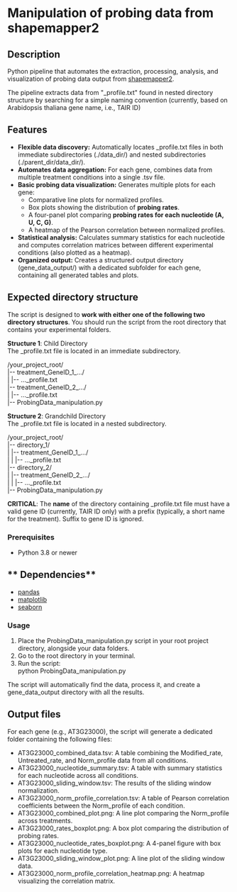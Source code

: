 # **Manipulation of probing data from shapemapper2**

## **Description**

Python pipeline that automates the extraction, processing, analysis, and visualization of probing data output from [shapemapper2](https://github.com/Weeks-UNC/shapemapper2). 

The pipeline extracts data from "_profile.txt" found in nested directory structure by searching for a simple naming convention (currently, based on Arabidopsis thaliana gene name, i.e., TAIR ID)

## **Features**

* **Flexible data discovery:** Automatically locates _profile.txt files in both immediate subdirectories (./data_dir/) and nested subdirectories (./parent_dir/data_dir/).  
* **Automates data aggregation:** For each gene, combines data from multiple treatment conditions into a single .tsv file.  
* **Basic probing data visualization:** Generates multiple plots for each gene:  
  * Comparative line plots for normalized profiles.  
  * Box plots showing the distribution of **probing rates**.  
  * A four-panel plot comparing **probing rates for each nucleotide (A, U, C, G)**.  
  * A heatmap of the Pearson correlation between normalized profiles.  
* **Statistical analysis:** Calculates summary statistics for each nucleotide and computes correlation matrices between different experimental conditions (also plotted as a heatmap).  
* **Organized output:** Creates a structured output directory (gene_data_output/) with a dedicated subfolder for each gene, containing all generated tables and plots.

## **Expected directory structure**

The script is designed to **work with either one of the following two directory structures**. You should run the script from the root directory that contains your experimental folders.

**Structure 1**: Child Directory  
The _profile.txt file is located in an immediate subdirectory.  

/your_project_root/  
|-- treatment_GeneID_1_.../  
|   |-- ...\_profile.txt  
|-- treatment_GeneID_2_.../  
|   |-- ...\_profile.txt  
|-- ProbingData_manipulation.py  

**Structure 2**: Grandchild Directory  
The \_profile.txt file is located in a nested subdirectory.  

/your_project_root/  
|-- directory_1/  
|   |-- treatment_GeneID_1_.../  
|   |   |-- ...\_profile.txt  
|-- directory_2/  
|   |-- treatment_GeneID_2_.../  
|   |   |-- ...\_profile.txt  
|-- ProbingData_manipulation.py  

**CRITICAL**: The **name** of the directory containing _profile.txt file must have a valid gene ID (currently, TAIR ID only) with a prefix (typically, a short name for the treatment). Suffix to gene ID is ignored.

### **Prerequisites**

* Python 3.8 or newer  

## ** Dependencies**

* [pandas](https://pandas.pydata.org/)
* [matplotlib](https://matplotlib.org/)
* [seaborn](https://seaborn.pydata.org/)

### **Usage**

1. Place the ProbingData_manipulation.py script in your root project directory, alongside your data folders.  
2. Go to the root directory in your terminal.  
3. Run the script:  
   python ProbingData_manipulation.py

The script will automatically find the data, process it, and create a gene_data_output directory with all the results.

## **Output files**

For each gene (e.g., AT3G23000), the script will generate a dedicated folder containing the following files:

* AT3G23000_combined_data.tsv: A table combining the Modified_rate, Untreated_rate, and Norm_profile data from all conditions.  
* AT3G23000_nucleotide_summary.tsv: A table with summary statistics for each nucleotide across all conditions.  
* AT3G23000_sliding_window.tsv: The results of the sliding window normalization.  
* AT3G23000_norm_profile_correlation.tsv: A table of Pearson correlation coefficients between the Norm_profile of each condition.  
* AT3G23000_combined_plot.png: A line plot comparing the Norm_profile across treatments.  
* AT3G23000_rates_boxplot.png: A box plot comparing the distribution of probing rates.  
* AT3G23000_nucleotide_rates_boxplot.png: A 4-panel figure with box plots for each nucleotide type.  
* AT3G23000_sliding_window_plot.png: A line plot of the sliding window data.  
* AT3G23000_norm_profile_correlation_heatmap.png: A heatmap visualizing the correlation matrix.
